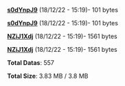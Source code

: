 [**s0dYnpJ9**](/data/s0dYnpJ9.txt) (18/12/22 - 15:19)- 101 bytes

[**s0dYnpJ9**](/data/s0dYnpJ9.txt) (18/12/22 - 15:19)- 101 bytes

[**NZiJ1Xdj**](/data/NZiJ1Xdj.txt) (18/12/22 - 15:19)- 1561 bytes

[**NZiJ1Xdj**](/data/NZiJ1Xdj.txt) (18/12/22 - 15:19)- 1561 bytes

**Total Datas**: 557

**Total Size**: 3.83 MB / 3.8 MB